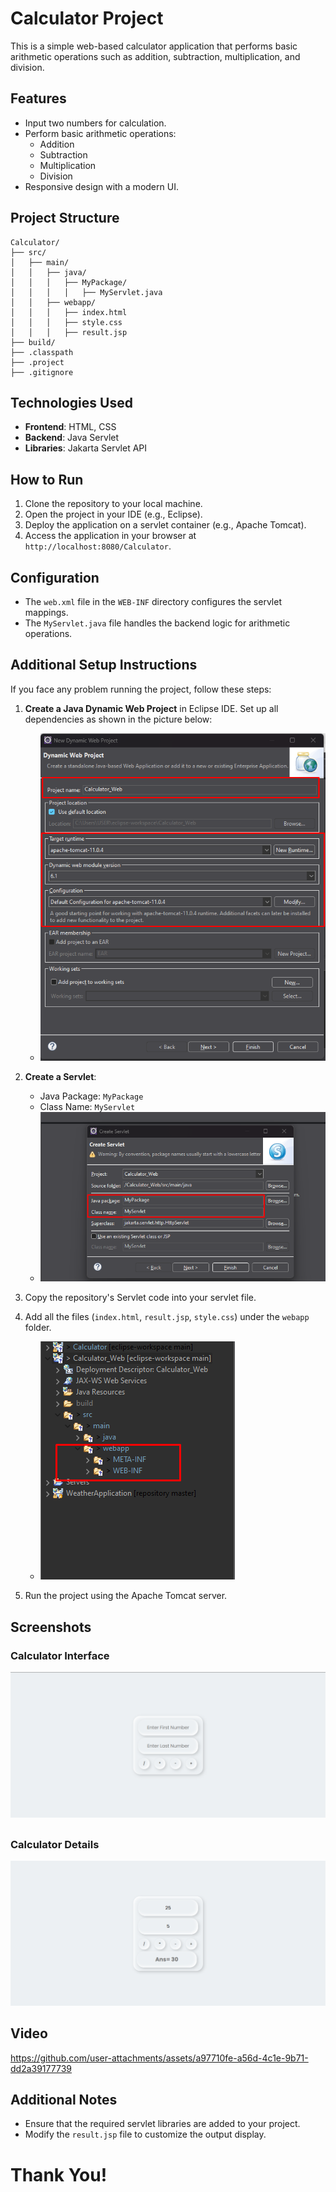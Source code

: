 # Calculator Project

This is a simple web-based calculator application that performs basic arithmetic operations such as addition, subtraction, multiplication, and division.

## Features

- Input two numbers for calculation.
- Perform basic arithmetic operations:
  - Addition
  - Subtraction
  - Multiplication
  - Division
- Responsive design with a modern UI.

## Project Structure

```
Calculator/
├── src/
│   ├── main/
│   │   ├── java/
│   │   │   ├── MyPackage/
│   │   │   │   ├── MyServlet.java
│   │   ├── webapp/
│   │   │   ├── index.html
│   │   │   ├── style.css
│   │   │   ├── result.jsp
├── build/
├── .classpath
├── .project
├── .gitignore
```

## Technologies Used

- **Frontend**: HTML, CSS
- **Backend**: Java Servlet
- **Libraries**: Jakarta Servlet API

## How to Run

1. Clone the repository to your local machine.
2. Open the project in your IDE (e.g., Eclipse).
3. Deploy the application on a servlet container (e.g., Apache Tomcat).
4. Access the application in your browser at `http://localhost:8080/Calculator`.

## Configuration

- The `web.xml` file in the `WEB-INF` directory configures the servlet mappings.
- The `MyServlet.java` file handles the backend logic for arithmetic operations.


## Additional Setup Instructions

If you face any problem running the project, follow these steps:

1. **Create a Java Dynamic Web Project** in Eclipse IDE. Set up all dependencies as shown in the picture below:
   - ![Picture 1](src/main/webapp/images/Picture1.png)

2. **Create a Servlet**:
   - Java Package: `MyPackage`
   - Class Name: `MyServlet`
   - ![Picture 2](src/main/webapp/images/Picture2.png)

3. Copy the repository's Servlet code into your servlet file.

4. Add all the files (`index.html`, `result.jsp`, `style.css`) under the `webapp` folder. 
   - ![Picture 3](src/main/webapp/images/Picture3.png)

5. Run the project using the Apache Tomcat server.

## Screenshots

### Calculator Interface
![Calculator Interface](src/main/webapp/images/Homepage.png)
##
### Calculator Details
![Calculator Details](src/main/webapp/images/Calculator.png)

## Video

https://github.com/user-attachments/assets/a97710fe-a56d-4c1e-9b71-dd2a39177739


## Additional Notes

- Ensure that the required servlet libraries are added to your project.
- Modify the `result.jsp` file to customize the output display.

# Thank You!

